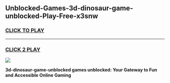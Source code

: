 
## Unblocked-Games-3d-dinosaur-game-unblocked-Play-Free-x3snw
<h3>
<a href="https://premium76.site?title=3d-dinosaur-game-unblocked&ref=09A">CLICK TO PLAY</a></h3>
<hr>

<h3>
<a href="https://premium76.site?title=3d-dinosaur-game-unblocked&ref=09A">CLICK 2 PLAY</a>
  
</h3>

<a href="https://premium76.site?title=3d-dinosaur-game-unblocked&ref=09A"><img src="https://clearcache.store/games.png"></a>


**3d-dinosaur-game-unblocked games unblocked: Your Gateway to Fun and Accessible Online Gaming**
